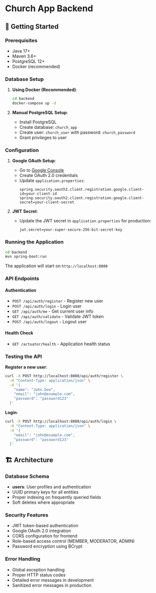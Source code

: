 # Church App Backend

## 🚀 Getting Started

### Prerequisites
- Java 17+
- Maven 3.6+
- PostgreSQL 12+
- Docker (recommended)

### Database Setup

1. **Using Docker (Recommended)**:
   ```bash
   cd backend
   docker-compose up -d
   ```

2. **Manual PostgreSQL Setup**:
   - Install PostgreSQL
   - Create database: `church_app`
   - Create user: `church_user` with password: `church_password`
   - Grant privileges to user

### Configuration

1. **Google OAuth Setup**:
   - Go to [Google Console](https://console.developers.google.com/)
   - Create OAuth 2.0 credentials
   - Update `application.properties`:
     ```properties
     spring.security.oauth2.client.registration.google.client-id=your-client-id
     spring.security.oauth2.client.registration.google.client-secret=your-client-secret
     ```

2. **JWT Secret**:
   - Update the JWT secret in `application.properties` for production:
     ```properties
     jwt.secret=your-super-secure-256-bit-secret-key
     ```

### Running the Application

```bash
cd backend
mvn spring-boot:run
```

The application will start on `http://localhost:8080`

### API Endpoints

#### Authentication
- `POST /api/auth/register` - Register new user
- `POST /api/auth/login` - Login user
- `GET /api/auth/me` - Get current user info
- `GET /api/auth/validate` - Validate JWT token
- `POST /api/auth/logout` - Logout user

#### Health Check
- `GET /actuator/health` - Application health status

### Testing the API

**Register a new user**:
```bash
curl -X POST http://localhost:8080/api/auth/register \
  -H "Content-Type: application/json" \
  -d '{
    "name": "John Doe",
    "email": "john@example.com",
    "password": "password123"
  }'
```

**Login**:
```bash
curl -X POST http://localhost:8080/api/auth/login \
  -H "Content-Type: application/json" \
  -d '{
    "email": "john@example.com",
    "password": "password123"
  }'
```

## 🏗️ Architecture

### Database Schema
- **users**: User profiles and authentication
- UUID primary keys for all entities
- Proper indexing on frequently queried fields
- Soft deletes where appropriate

### Security Features
- JWT token-based authentication
- Google OAuth 2.0 integration
- CORS configuration for frontend
- Role-based access control (MEMBER, MODERATOR, ADMIN)
- Password encryption using BCrypt

### Error Handling
- Global exception handling
- Proper HTTP status codes
- Detailed error messages in development
- Sanitized error messages in production